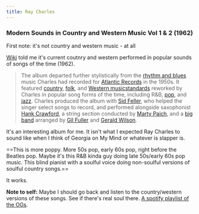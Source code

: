 ```yaml
---
title: Ray Charles
---
```


### Modern Sounds in Country and Western Music Vol 1 & 2 (1962)

First note: it's not country and western music - at all

[Wiki](https://en.wikipedia.org/wiki/Modern_Sounds_in_Country_and_Western_Music) told me it's current coutnry and western performed in popular sounds of songs of the time (1962). 

> The album departed further stylistically from the [rhythm and blues](https://en.wikipedia.org/wiki/Rhythm_and_blues "Rhythm and blues") music Charles had recorded for [Atlantic Records](https://en.wikipedia.org/wiki/Atlantic_Records "Atlantic Records") in the 1950s. It featured [country](https://en.wikipedia.org/wiki/Country_music "Country music"), [folk](https://en.wikipedia.org/wiki/Folk_music "Folk music"), and [Western music](https://en.wikipedia.org/wiki/Western_music_(North_America) "Western music (North America)")[standards](https://en.wikipedia.org/wiki/Standard_(music) "Standard (music)") reworked by Charles in popular song forms of the time, including R&B, [pop](https://en.wikipedia.org/wiki/Pop_music "Pop music"), and [jazz](https://en.wikipedia.org/wiki/Jazz "Jazz"). Charles produced the album with [Sid Feller](https://en.wikipedia.org/wiki/Sid_Feller "Sid Feller"), who helped the singer select songs to record, and performed alongside saxophonist [Hank Crawford](https://en.wikipedia.org/wiki/Hank_Crawford "Hank Crawford"), a string section conducted by [Marty Paich](https://en.wikipedia.org/wiki/Marty_Paich "Marty Paich"), and a [big band](https://en.wikipedia.org/wiki/Big_band "Big band") arranged by [Gil Fuller](https://en.wikipedia.org/wiki/Gil_Fuller "Gil Fuller") and [Gerald Wilson](https://en.wikipedia.org/wiki/Gerald_Wilson "Gerald Wilson").

It's an interesting album for me. It isn't what I expected Ray Charles to sound like when I think of Georgia on My Mind or whatever is slapper is.

==This is more poppy. More 50s pop, early 60s pop, right before the Beatles pop. Maybe it's this R&B kinda guy doing late 50s/early 60s pop music. This blind pianist with a soulful voice doing non-soulful versions of soulful country songs.== 

It works.

**Note to self:** Maybe I should go back and listen to the country/western versions of these songs. See if there's real soul there. [A spotify playlist of the OGs](https://open.spotify.com/playlist/71pArgIcrI3WjYfBjCtVqG?si=028345e7f5164487).
